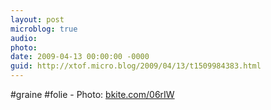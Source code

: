 ```yaml
---
layout: post
microblog: true
audio: 
photo: 
date: 2009-04-13 00:00:00 -0000
guid: http://xtof.micro.blog/2009/04/13/t1509984383.html
---
```

#graine #folie - Photo: [bkite.com/06rIW](http://bkite.com/06rIW)
